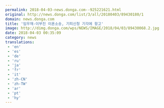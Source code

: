 ```yaml
---
permalink: 2018-04-03-news.donga.com--925221621.html
original: http://news.donga.com/list/3/all/20180403/89430180/1
domain: news.donga.com
title: '임우재-이부진 이혼소송, 기피신청 기각에 항고'
image: http://dimg.donga.com/wps/NEWS/IMAGE/2018/04/03/89430068.2.jpg
date: 2018-04-03 00:35:09
category: news
translations: 
 - 'en'
 - 'es'
 - 'de'
 - 'ru'
 - 'ja'
 - 'fr'
 - 'it'
 - 'zh-CN'
 - 'zh-TW'
 - 'ar'
 - 'pt'
 - 'hy'
---
```


